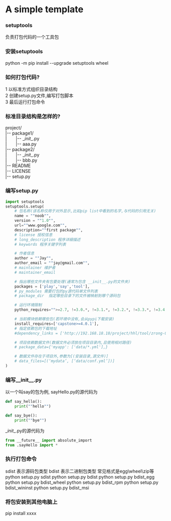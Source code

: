 # A simple template

### setuptools
负责打包代码的一个工具包

### 安装setuptools
python -m pip install --upgrade setuptools wheel

### 如何打包代码?
1 以标准方式组织目录结构  
2 创建setup.py文件,编写打包脚本  
3 最后运行打包命令  

### 标准目录结构是怎样的?
project/  
|-- package1/  
|&#8195;&#8195;|-- \__init__.py  
|&#8195;&#8195;|-- aaa.py  
|-- package2/  
|&#8195;&#8195;|-- \__init__.py  
|&#8195;&#8195;|-- bbb.py  
|-- README  
|-- LICENSE  
|-- setup.py  

### 编写setup.py
```python
import setuptools
setuptools.setup(
    # 包名称(该名称仅用于对外显示,比如pip list中看到的名字,与代码的引用无关)
    name = ""noob"",
    version = ""1.0"",
    url=""www.google.com"",
    description=""first package"",
    # license 授权信息
    # long_description 程序详细描述
    # keywords 程序关键字列表

    # 作者信息
    author = ""Jay"",
    author_email = ""jay@gmail.com"",
    # maintainer 维护者
    # maintainer_email

    # 指出哪些文件夹有包要处理(通常为包含 __init__.py的文件夹)
    packages = ['play','say','tool'],
    # py_modules 需要打包的py源代码单文件列表
    # package_dir  指定哪些目录下的文件被映射到哪个源码包

    # 运行环境限制
    python_requires="">=2.7, !=3.0.*, !=3.1.*, !=3.2.*, !=3.3.*, !=3.4.*"",

    # 当前模块依赖哪些包(若环境中没有,会从pypi下载安装)
    install_requires=['capstone>=4.0.1'],
    # 指定依赖包的下载地址
    #dependency_links = ['http://192.168.18.18/project/hhl/tool/zrong-0.2.1.tar.gz']

    # 项目依赖数据文件(数据文件必须放在项目目录内,且使用相对路径)
    # package_data={'myapp': ['data/*.yml'],}

    # 数据文件存在于项目外,参数为[(安装目录,源文件)]
    # data_files=[(‘mydata’, [‘data/conf.yml’])]
)
```

### 编写__init__.py
以一个叫say的包为例,
sayHello.py的源代码为
```python
def say_hello():
    print(""hello"")

def say_bye():
    print(""bye"")
```

\__init__.py的源代码为
```python
from __future__ import absolute_import
from .sayHello import *
```

### 执行打包命令
sdist 表示源码包类型
bdist 表示二进制包类型
常见格式是egg\wheel\zip等
python setup.py sdist
python setup.py bdist
python setup.py bdist_egg
python setup.py bdist_wheel
python setup.py bdist_rpm
python setup.py bdist_wininst
python setup.py bdist_msi

### 将包安装到其他电脑上
pip install xxxx
